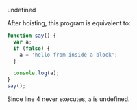 undefined

After hoisting, this program is equivalent to:

```javascript
function say() {
  var a;
  if (false) {
    a = 'hello from inside a block';
  }

  console.log(a);
}
say();
```

Since line 4 never executes, `a` is undefined.
